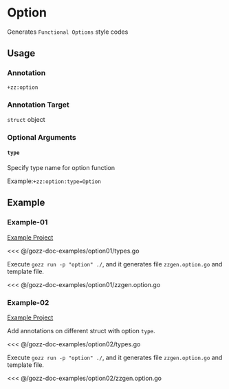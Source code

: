 # Option

Generates `Functional Options` style codes

## Usage

### Annotation

`+zz:option`

### Annotation Target

`struct` object

### Optional Arguments

#### `type`

Specify type name for option function

Example:`+zz:option:type=Option`

## Example

### Example-01

[Example Project](https://github.com/go-zing/gozz-doc-examples/tree/main/option01)

<<< @/gozz-doc-examples/option01/types.go

Execute `gozz run -p "option" ./`, and it generates file `zzgen.option.go` and template file.

<<< @/gozz-doc-examples/option01/zzgen.option.go

### Example-02

[Example Project](https://github.com/go-zing/gozz-doc-examples/tree/main/option02)

Add annotations on different struct with option `type`.

<<< @/gozz-doc-examples/option02/types.go

Execute `gozz run -p "option" ./`, and it generates file `zzgen.option.go` and template file.

<<< @/gozz-doc-examples/option02/zzgen.option.go